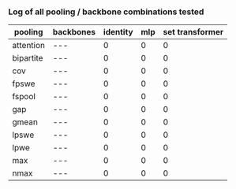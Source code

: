 ### Log of all pooling / backbone combinations tested

|pooling | backbones | identity| mlp | set transformer|
|--------|-----------|---------|-----|----------------|
| attention | --- | 0 | 0 | 0 |
| bipartite | --- | 0 | 0 | 0 |
| cov | --- | 0 | 0 | 0 |
| fpswe | --- | 0 | 0 | 0 |
| fspool | --- | 0 | 0 | 0 |
| gap | --- | 0 | 0 | 0 |
| gmean | --- | 0 | 0 | 0 |
| lpswe | --- | 0 | 0 | 0 |
| lpwe | --- | 0 | 0 | 0 |
| max | --- | 0 | 0 | 0 |
| nmax | --- | 0 | 0 | 0 |

